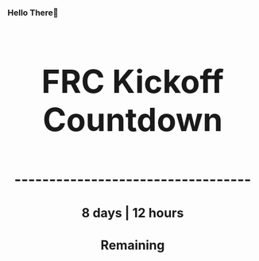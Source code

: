 ### Hello There👋

<!---START-TIMER--->
<h3 align='center' style='font-size: 64px;'>FRC Kickoff Countdown</h3>
<h3 align='center' style='font-size: 30px;'>----------------------------------</h3>
<h3 align='center' style='font-size: 25px;'>8 days | 12 hours</h3>
<h3 align='center' style='font-size: 25px;'>Remaining</h3>
<!---END-TIMER--->
